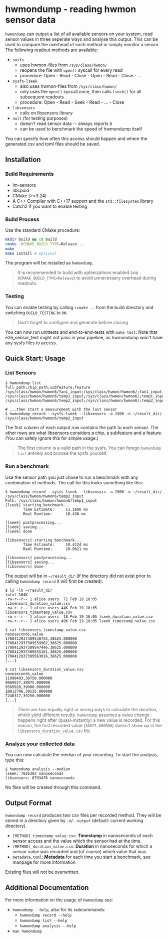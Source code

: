 # hwmondump - reading hwmon sensor data
`hwmondump` can output a list of all available sensors on your system, read sensor values in three seperate ways and analyse this output. This can be used to compare the overhead of each method or simply monitor a sensor.
The following readout methods are available:

- `sysfs`
    - uses hwmon-files from `/sys/class/hwmon/`
    - reopens the file with `open()` syscall for every read
    - procedure: Open - Read - Close - Open - Read - Close - ...
- `sysfs-lseek`
    - also uses hwmon-files from `/sys/class/hwmon/`
    - only uses the `open()` syscall once, then calls `lseek()` for all subsequent readouts
    - procedure: Open - Read - Seek - Read - ... - Close
- `libsensors`
    - calls on libsensors library
- `null` (for testing purposes)
    - doesn't read sensor data -- always reports `0`
    - can be used to benchmark the speed of hwmondump itself

You can specify how often this access should happen and where the generated csv and toml files should be saved.

## Installation
### Build Requirements
- lm-sensors
- libcpuid
- CMake (>=3.24)
- A C++ Compiler with C++17 support and the `std::filesystem` library
- Catch2 if you want to enable testing

### Build Process
Use the standard CMake procedure:

```bash
mkdir build && cd build
cmake -DCMAKE_BUILD_TYPE=Release ..
make
make install # optional
```

The program will be installed as `hwmondump`.

> It is recommended to build with optimizations enabled (via `-DCMAKE_BUILD_TYPE=Release`) to avoid unnecessary overhead during readouts.

### Testing
You can enable testing by calling `ccmake ..` from the build directory and switching `BUILD_TESTING` to `ON`.

> Don't forget to configure and generate before closing

You can now run unittests and end-to-end-tests with `make test`. Note that e2e_sensor_test might not pass in your pipeline, as hwmondump won't have any sysfs files to access.

## Quick Start: Usage
### List Sensors
```
$ hwmondump list
full_path;chip_path;subfeature;feature
/sys/class/hwmon/hwmon6/fan1_input;/sys/class/hwmon/hwmon6/;fan1_input;fan1
/sys/class/hwmon/hwmon6/temp1_input;/sys/class/hwmon/hwmon6/;temp1_input;temp1
/sys/class/hwmon/hwmon6/temp2_input;/sys/class/hwmon/hwmon6/;temp2_input;temp2

# ...then start a measurement with the last sensor
$ hwmondump record --sysfs-lseek --libsensors -a 1500 -o ~/result_dir/ /sys/class/hwmon/hwmon6/temp2_input
```

The first column of each output row contains the path to each sensor. The other rows are what libsensors considers a chip, a subfeature and a feature. (You can safely ignore this for simple usage.)

> The first column is a valid path in the sysfs.
> You can forego `hwmondump list` entirely and browse the sysfs yourself.

### Run a benchmark
Use the sensor path you just chose to run a benchmark with any combination of methods. The call for this looks something like this:

```
$ hwmondump record --sysfs-lseek --libsensors -a 1500 -o ~/result_dir/ /sys/class/hwmon/hwmon6/temp2_input
Path: /sys/class/hwmon/hwmon6/temp1_input
[lseek] starting benchmark...
        Time Estimate:     11.1606 ms
        Real Runtime:      10.436 ms

[lseek] postprocessing...
[lseek] saving...
[lseek] done

[libsensors] starting benchmark...
        Time Estimate:     10.4124 ms
        Real Runtime:      10.0621 ms

[libsensors] postprocessing...
[libsensors] saving...
[libsensors] done
```

The output will be in `~/result_dir` (if the directory did not exist prior to calling `hwmondump record` it will first be created):

```
$ ls -lh ~/result_dir
total 104K
-rw-r--r-- 1 alice users  72 Feb 19 18:05 libsensors_duration_value.csv
-rw-r--r-- 1 alice users 44K Feb 19 18:05 libsensors_timestamp_value.csv
-rw-r--r-- 1 alice users  18 Feb 19 18:05 lseek_duration_value.csv
-rw-r--r-- 1 alice users 49K Feb 19 18:05 lseek_timestamp_value.csv

$ cat libsensors_timestamp_value.csv
nanoseconds,value
1708412937309530755,38625.000000
1708412937309539962,38625.000000
1708412937309547446,38625.000000
1708412937309555161,38625.000000
1708412937309563016,38625.000000
[...]

$ cat libsensors_duration_value.csv
nanoseconds,value
11998493,38750.000000
9609527,38875.000000
9589920,39000.000000
10812796,39125.000000
7240317,39250.000000
[...]
```

> There are two equally right or wrong ways to calculate the duration, which yield different results.
> `hwmondump` assumes a value change happens right after (quasi-instantly) a new value is recorded.
> For this reason, the first recorded value (`38625.000000`) doesn't show up in the `libsensors_duration_value.csv` file.

### Analyze your collected data
You can now calculate the median of your recording. To start the analysis, type this:
```
$ hwmondump analysis --median
lseek: 7026303 nanoseconds
libsensors: 6793476 nanoseconds
```
No files will be created through this command.

## Output Format
`hwmondump record` produces two csv files per recorded method.
They will be stored in a directory given by `-o`/`--output` (default: current working directory).

- `[METHOD]_timestamp_value.csv`:
   **Timestamp** in nanoseconds of each sensor access and the value which the sensor had at the time.
- `[METHOD]_duration_value.csv`:
  **Duration** in nanoseconds for which a sensor value was recorded and (of course) which value that was.
- `metadata.toml`:
  **Metadata** for each time you start a benchmark, see manpage for more information

Existing files will not be overwritten.

## Additional Documentation
For more information on the usage of `hwmondump` see:

- `hwmondump --help`, also for its subcommands:
  - `hwmondump record --help`
  - `hwmondump list --help`
  - `hwmondump analysis --help`
- `man hwmondump`
